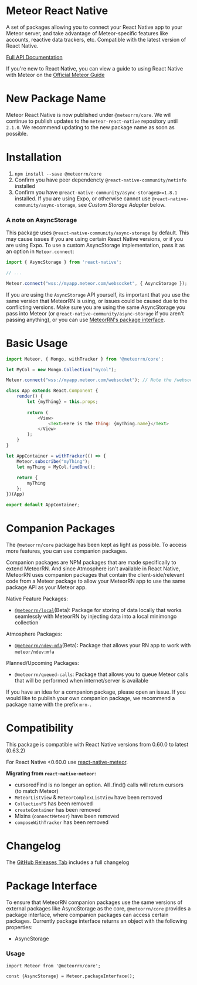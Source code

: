 # Meteor React Native
A set of packages allowing you to connect your React Native app to your Meteor server, and take advantage of Meteor-specific features like accounts, reactive data trackers, etc. Compatible with the latest version of React Native.

[Full API Documentation](/docs/api.md)

If you're new to React Native, you can view a guide to using React Native with Meteor on the [Official Meteor Guide](https://guide.meteor.com/react-native.html)

# New Package Name
Meteor React Native is now published under `@meteorrn/core`. We will continue to publish updates to the `meteor-react-native` repository until `2.1.0`. We recommend updating to the new package name as soon as possible.

# Installation
1. `npm install --save @meteorrn/core`
2. Confirm you have peer dependencty `@react-native-community/netinfo` installed
3. Confirm you have `@react-native-community/async-storage@>=1.8.1` installed. If you are using Expo, or otherwise cannot use `@react-native-community/async-storage`, see *Custom Storage Adapter* below.


### A note on AsyncStorage
This package uses `@react-native-community/async-storage` by default. This may cause issues if you are using certain React Native versions, or if you are using Expo. To use a custom AsyncStorage implementation, pass it as an option in `Meteor.connect`:

```javascript
import { AsyncStorage } from 'react-native';

// ...

Meteor.connect("wss://myapp.meteor.com/websocket", { AsyncStorage });
```

If you are using the `AsyncStorage` API yourself, its important that you use the same version that MeteorRN is using, or issues could be caused due to the conflicting versions. Make sure you are using the same AsyncStorage you pass into Meteor (or `@react-native-community/async-storage` if you aren't passing anything), or you can use [MeteorRN's package interface](#package-interface). 

# Basic Usage

```javascript
import Meteor, { Mongo, withTracker } from '@meteorrn/core';

let MyCol = new Mongo.Collection("mycol");

Meteor.connect("wss://myapp.meteor.com/websocket"); // Note the /websocket after your URL 

class App extends React.Component {
    render() {
        let {myThing} = this.props;
        
        return (
            <View>
                <Text>Here is the thing: {myThing.name}</Text>
            </View>
        );
    } 
}

let AppContainer = withTracker(() => {
    Meteor.subscribe("myThing");
    let myThing = MyCol.findOne();
    
    return {
        myThing
    };
})(App)

export default AppContainer;
```

# Companion Packages

The `@meteorrn/core` package has been kept as light as possible. To access more features, you can use companion packages.

Companion packages are NPM packages that are made specifically to extend MeteorRN. And since Atmosphere isn't available in React Native, MeteorRN uses companion packages that contain the client-side/relevant code from a Meteor package to allow your MeteorRN app to use the same package API as your Meteor app.

Native Feature Packages:
- [`@meteorrn/local`](/companion-packages/meteorrn-local)(Beta): Package for storing of data locally that works seamlessly with MeteorRN by injecting data into a local minimongo collection

Atmosphere Packages:
- [`@meteorrn/ndev-mfa`](/companion-packages/meteorrn-ndev-mfa)(Beta): Package that allows your RN app to work with `meteor/ndev:mfa`

Planned/Upcoming Packages:
- `@meteorrn/queued-calls`: Package that allows you to queue Meteor calls that will be performed when internet/server is available

If you have an idea for a companion package, please open an issue. If you would like to publish your own companion package, we recommend a package name with the prefix `mrn-`. 

# Compatibility
This package is compatible with React Native versions from 0.60.0 to latest (0.63.2)

For React Native <0.60.0 use [react-native-meteor](https://github.com/inProgress-team/react-native-meteor).

**Migrating from `react-native-meteor`:**
- cursoredFind is no longer an option. All .find() calls will return cursors (to match Meteor)
- `MeteorListView` & `MeteorComplexListView` have been removed
- `CollectionFS` has been removed
- `createContainer` has been removed
- Mixins (`connectMeteor`) have been removed
- `composeWithTracker` has been removed

# Changelog
The [GitHub Releases Tab](https://github.com/TheRealNate/meteor-react-native/releases) includes a full changelog

# Package Interface

To ensure that MeteorRN companion packages use the same versions of external packages like AsyncStorage as the core, `@meteorrn/core` provides a package interface, where companion packages can access certain packages. Currently package interface returns an object with the following properties:
- AsyncStorage 

### Usage
````
import Meteor from '@meteorrn/core';

const {AsyncStorage} = Meteor.packageInterface();
````
